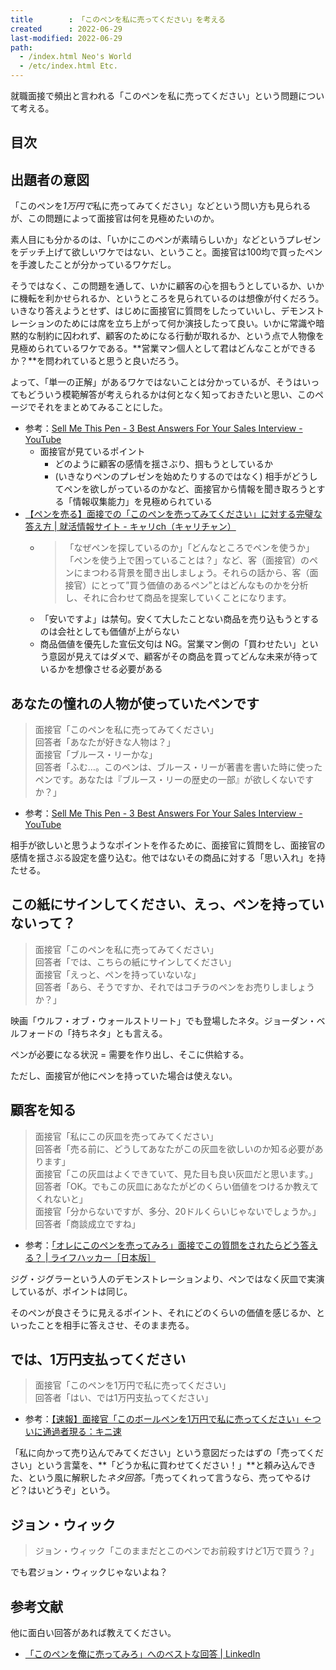 ```yaml
---
title        : 「このペンを私に売ってください」を考える
created      : 2022-06-29
last-modified: 2022-06-29
path:
  - /index.html Neo's World
  - /etc/index.html Etc.
---
```


就職面接で頻出と言われる「このペンを私に売ってください」という問題について考える。


## 目次


## 出題者の意図

「このペンを*1万円で*私に売ってみてください」などという問い方も見られるが、この問題によって面接官は何を見極めたいのか。

素人目にも分かるのは、「いかにこのペンが素晴らしいか」などというプレゼンをデッチ上げて欲しいワケではない、ということ。面接官は100均で買ったペンを手渡したことが分かっているワケだし。

そうではなく、この問題を通して、いかに顧客の心を掴もうとしているか、いかに機転を利かせられるか、というところを見られているのは想像が付くだろう。いきなり答えようとせず、はじめに面接官に質問をしたっていいし、デモンストレーションのためには席を立ち上がって何か演技したって良い。いかに常識や暗黙的な制約に囚われず、顧客のためになる行動が取れるか、という点で人物像を見極められているワケである。**営業マン個人として君はどんなことができるか？**を問われていると思うと良いだろう。

よって、「単一の正解」があるワケではないことは分かっているが、そうはいってもどういう模範解答が考えられるかは何となく知っておきたいと思い、このページでそれをまとめてみることにした。

- 参考：[Sell Me This Pen - 3 Best Answers For Your Sales Interview - YouTube](https://www.youtube.com/watch?v=4V2rGGSfcfk)
  - 面接官が見ているポイント
      - どのように顧客の感情を揺さぶり、掴もうとしているか
      - (いきなりペンのプレゼンを始めたりするのではなく) 相手がどうしてペンを欲しがっているのかなど、面接官から情報を聞き取ろうとする「情報収集能力」を見極められている
- [【ペンを売る】面接での「このペンを売ってみてください」に対する完璧な答え方 | 就活情報サイト - キャリch（キャリチャン）](https://career-ch.com/column/22861)
  - > 「なぜペンを探しているのか」「どんなところでペンを使うか」「ペンを使う上で困っていることは？」など、客（面接官）のペンにまつわる背景を聞き出しましょう。それらの話から、客（面接官）にとって”買う価値のあるペン”とはどんなものかを分析し、それに合わせて商品を提案していくことになります。
  - 「安いですよ」は禁句。安くて大したことない商品を売り込もうとするのは会社としても価値が上がらない
  - 商品価値を優先した宣伝文句は NG。営業マン側の「買わせたい」という意図が見えてはダメで、顧客がその商品を買ってどんな未来が待っているかを想像させる必要がある
  


## あなたの憧れの人物が使っていたペンです

> 面接官「このペンを私に売ってみてください」  
> 回答者「あなたが好きな人物は？」  
> 面接官「ブルース・リーかな」  
> 回答者「ふむ…。このペンは、ブルース・リーが著書を書いた時に使ったペンです。あなたは『ブルース・リーの歴史の一部』が欲しくないですか？」

- 参考：[Sell Me This Pen - 3 Best Answers For Your Sales Interview - YouTube](https://www.youtube.com/watch?v=4V2rGGSfcfk)

相手が欲しいと思うようなポイントを作るために、面接官に質問をし、面接官の感情を揺さぶる設定を盛り込む。他ではないその商品に対する「思い入れ」を持たせる。


## この紙にサインしてください、えっ、ペンを持っていないって？

> 面接官「このペンを私に売ってみてください」  
> 回答者「では、こちらの紙にサインしてください」  
> 面接官「えっと、ペンを持っていないな」  
> 回答者「あら、そうですか、それではコチラのペンをお売りしましょうか？」

映画「ウルフ・オブ・ウォールストリート」でも登場したネタ。ジョーダン・ベルフォードの「持ちネタ」とも言える。

ペンが必要になる状況 = 需要を作り出し、そこに供給する。

ただし、面接官が他にペンを持っていた場合は使えない。


## 顧客を知る

> 面接官「私にこの灰皿を売ってみてください」  
> 回答者「売る前に、どうしてあなたがこの灰皿を欲しいのか知る必要があります」  
> 面接官「この灰皿はよくできていて、見た目も良い灰皿だと思います。」  
> 回答者「OK。でもこの灰皿にあなたがどのくらい価値をつけるか教えてくれないと」  
> 面接官「分からないですが、多分、20ドルくらいじゃないでしょうか。」  
> 回答者「商談成立ですね」

- 参考：[「オレにこのペンを売ってみろ」面接でこの質問をされたらどう答える？ | ライフハッカー［日本版］](https://www.lifehacker.jp/article/160901sell_me_this/)

ジグ・ジグラーという人のデモンストレーションより、ペンではなく灰皿で実演しているが、ポイントは同じ。

そのペンが良さそうに見えるポイント、それにどのくらいの価値を感じるか、といったことを相手に答えさせ、そのまま売る。


## では、1万円支払ってください

> 面接官「このペンを1万円で私に売ってください」  
> 回答者「はい、では1万円支払ってください」

- 参考：[【速報】面接官「このボールペンを1万円で私に売ってください」←ついに通過者現る：キニ速](http://blog.livedoor.jp/kinisoku/archives/5346720.html)

「私に向かって売り込んでみてください」という意図だったはずの「売ってください」という言葉を、**「どうか私に買わせてください！」**と頼み込んできた、という風に解釈した*ネタ回答。*「売ってくれって言うなら、売ってやるけど？はいどうぞ」という。


## ジョン・ウィック

> ジョン・ウィック「このままだとこのペンでお前殺すけど1万で買う？」

でも君ジョン・ウィックじゃないよね？


## 参考文献

他に面白い回答があれば教えてください。

- [「このペンを俺に売ってみろ」へのベストな回答 | LinkedIn](https://www.linkedin.com/pulse/%E3%81%93%E3%81%AE%E3%83%9A%E3%83%B3%E3%82%92%E4%BF%BA%E3%81%AB%E5%A3%B2%E3%81%A3%E3%81%A6%E3%81%BF%E3%82%8D%E3%81%B8%E3%81%AE%E3%83%99%E3%82%B9%E3%83%88%E3%81%AA%E5%9B%9E%E7%AD%94-akito-sato/?originalSubdomain=jp)
